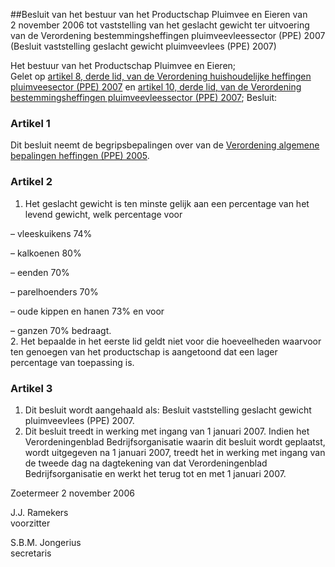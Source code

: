 <meta http-equiv='Content-Type' content='text/html; charset=utf-8' />

##Besluit van het bestuur van het Productschap Pluimvee en Eieren van 2 november 2006 tot vaststelling van het geslacht gewicht ter uitvoering van de Verordening bestemmingsheffingen pluimveevleessector (PPE) 2007 (Besluit vaststelling geslacht gewicht pluimveevlees (PPE) 2007)

Het bestuur van het Productschap Pluimvee en Eieren;  
Gelet op [artikel 8, derde lid, van de Verordening huishoudelijke heffingen pluimveesector (PPE) 2007](../../../../../../../../../pbo/verordening/huishoudelijke/heffingen/pluimveesector/(ppe)/2007/BWBR0021016/README.md) en [artikel 10, derde lid, van de Verordening bestemmingsheffingen pluimveevleessector (PPE) 2007](../../../../../../../../../pbo/verordening/bestemmingsheffingen/pluimveevleessector/(ppe)/2007/BWBR0021793/README.md);
Besluit:    

### Artikel  1  

Dit besluit neemt de begripsbepalingen over van de [Verordening algemene bepalingen heffingen (PPE) 2005](../../../../../../../../../pbo/verordening/algemene/bepalingen/heffingen/(ppe)/2005/BWBR0017350/README.md).  

### Artikel  2  

1.  Het geslacht gewicht is ten minste gelijk aan een percentage van het levend gewicht, welk percentage voor 

– vleeskuikens 74%  

– kalkoenen 80%  

– eenden 70%  

– parelhoenders 70%  

– oude kippen en hanen 73% en voor  

– ganzen 70%   bedraagt.   
2.  Het bepaalde in het eerste lid geldt niet voor die hoeveelheden waarvoor ten genoegen van het productschap is aangetoond dat een lager percentage van toepassing is.   

### Artikel  3  

1.  Dit besluit wordt aangehaald als: Besluit vaststelling geslacht gewicht pluimveevlees (PPE) 2007.   
2.  Dit besluit treedt in werking met ingang van 1 januari 2007. Indien het Verordeningenblad Bedrijfsorganisatie waarin dit besluit wordt geplaatst, wordt uitgegeven na 1 januari 2007, treedt het in werking met ingang van de tweede dag na dagtekening van dat Verordeningenblad Bedrijfsorganisatie en werkt het terug tot en met 1 januari 2007.   

Zoetermeer 
2 november 2006   

J.J. Ramekers  
voorzitter  

S.B.M. Jongerius  
secretaris    
